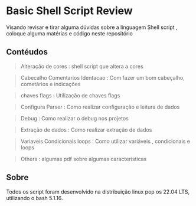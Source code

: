 # Basic Shell Script Review
Visando revisar e tirar  alguma dúvidas sobre a linguagem  Shell script , coloque  alguma matérias  e código  neste repositório 

## Contéudos 
>  Alteração  de  cores :  shell script  que altera a cores 

>  Cabecalho Comentarios Identacao : Com  fazer um bom cabeçalho, cometários e  indicações 

>  chaves flags : Utilização de  chaves flags 

>  Configura Parser : Como  realizar configuração e leitura de dados  

>  Debug : Como  realizar  o debug  nos  projetos 

>  Extração de dados : Como  realizar   extração de dados 

>  Variaveis Condicionais loops : Como  utilizar variáveis  , condicionais e loops  

>  Others : algumas pdf   sobre algumas características  

## Sobre  

Todos os script  foram desenvolvido  na distribuição linux  pop  os  22.04 LTS, utilizando o  bash  5.1.16.

